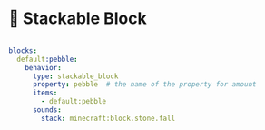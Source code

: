 # 🥪 Stackable Block

<figure><img src="https://1836335287-files.gitbook.io/~/files/v0/b/gitbook-x-prod.appspot.com/o/spaces%2FOgvQ1fEJPROp7131PPlK%2Fuploads%2F4A2deddepooDFNBl9YaU%2Fimage.png?alt=media&#x26;token=8584d058-4036-4b06-99e2-32d9e67a158c" alt=""><figcaption></figcaption></figure>

```yaml
blocks:
  default:pebble:
    behavior:
      type: stackable_block
      property: pebble  # the name of the property for amount
      items:
        - default:pebble
      sounds:
        stack: minecraft:block.stone.fall
```
